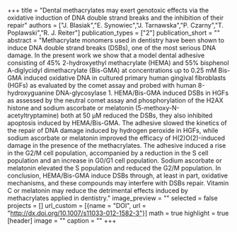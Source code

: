 +++
title = "Dental methacrylates may exert genotoxic effects via the oxidative induction of DNA double strand breaks and the inhibition of their repair"
authors = ["J. Blasiak","E. Synowiec","J. Tarnawska","P. Czarny","T. Poplawski","R. J. Reiter"]
publication_types = ["2"]
publication_short = ""
abstract = "Methacrylate monomers used in dentistry have been shown to induce DNA double strand breaks (DSBs), one of the most serious DNA damage. In the present work we show that a model dental adhesive consisting of 45% 2-hydroxyethyl methacrylate (HEMA) and 55% bisphenol A-diglycidyl dimethacrylate (Bis-GMA) at concentrations up to 0.25 mM Bis-GMA induced oxidative DNA in cultured primary human gingival fibroblasts (HGFs) as evaluated by the comet assay and probed with human 8-hydroxyguanine DNA-glycosylase 1. HEMA/Bis-GMA induced DSBs in HGFs as assessed by the neutral comet assay and phosphorylation of the H2AX histone and sodium ascorbate or melatonin (5-methoxy-N-acetyltryptamine) both at 50 μM reduced the DSBs, they also inhibited apoptosis induced by HEMA/Bis-GMA. The adhesive slowed the kinetics of the repair of DNA damage induced by hydrogen peroxide in HGFs, while sodium ascorbate or melatonin improved the efficacy of H(2)O(2)-induced damage in the presence of the methacrylates. The adhesive induced a rise in the G2/M cell population, accompanied by a reduction in the S cell population and an increase in G0/G1 cell population. Sodium ascorbate or melatonin elevated the S population and reduced the G2/M population. In conclusion, HEMA/Bis-GMA induce DSBs through, at least in part, oxidative mechanisms, and these compounds may interfere with DSBs repair. Vitamin C or melatonin may reduce the detrimental effects induced by methacrylates applied in dentistry."
image_preview = ""
selected = false
projects = []
url_custom = [{name = "DOI", url = "http://dx.doi.org/10.1007/s11033-012-1582-3"}]
math = true
highlight = true
[header]
image = ""
caption = ""
+++

